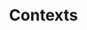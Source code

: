 ---
layout: default
title: Contexts
parent: Wrapper
grand_parent: Справочник
permalink: /reference/wrapper/contexts
---